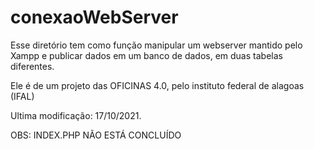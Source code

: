 # conexaoWebServer

Esse diretório tem como função manipular um webserver mantido pelo Xampp e publicar dados em um banco de dados, em duas tabelas diferentes.

Ele é de um projeto das OFICINAS 4.0, pelo instituto federal de alagoas (IFAL)

Ultima modificação: 17/10/2021.

OBS: INDEX.PHP NÃO ESTÁ CONCLUÍDO


